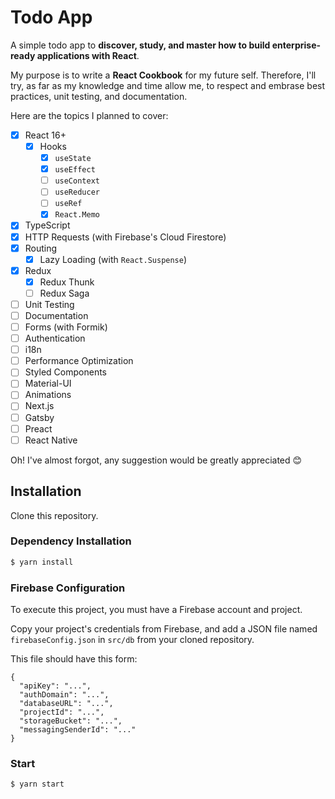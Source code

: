 # Todo App

A simple todo app to **discover, study, and master how to build enterprise-ready applications with React**.

My purpose is to write a **React Cookbook** for my future self. Therefore, I'll try, as far as my knowledge and time allow me, to respect and embrase best practices, unit testing, and documentation.

Here are the topics I planned to cover:

- [x] React 16+
  - [x] Hooks
    - [x] `useState`
    - [x] `useEffect`
    - [ ] `useContext`
    - [ ] `useReducer`
    - [ ] `useRef`
    - [x] `React.Memo`
- [x] TypeScript
- [x] HTTP Requests (with Firebase's Cloud Firestore)
- [x] Routing
  - [x] Lazy Loading (with `React.Suspense`)
- [x] Redux
  - [x] Redux Thunk
  - [ ] Redux Saga
- [ ] Unit Testing
- [ ] Documentation
- [ ] Forms (with Formik)
- [ ] Authentication
- [ ] i18n
- [ ] Performance Optimization
- [ ] Styled Components
- [ ] Material-UI
- [ ] Animations
- [ ] Next.js
- [ ] Gatsby
- [ ] Preact
- [ ] React Native

Oh! I've almost forgot, any suggestion would be greatly appreciated 😊

## Installation

Clone this repository.

### Dependency Installation

```bash
$ yarn install
```

### Firebase Configuration

To execute this project, you must have a Firebase account and project.

Copy your project's credentials from Firebase, and add a JSON file named `firebaseConfig.json` in `src/db` from your cloned repository.

This file should have this form:

```jsonld
{
  "apiKey": "...",
  "authDomain": "...",
  "databaseURL": "...",
  "projectId": "...",
  "storageBucket": "...",
  "messagingSenderId": "..."
}
```

### Start

```bash
$ yarn start
```
